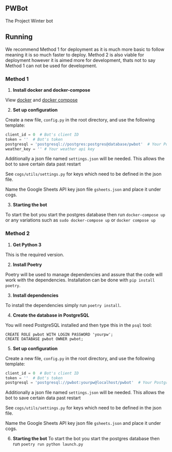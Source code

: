 ## PWBot

The Project Winter bot

## Running

We recommend Method 1 for deployment as it is much more basic to follow meaning it is so much faster to deploy. Method 2 is also viable for deployment however it is aimed more for development, thats not to say Method 1 can not be used for development.

### Method 1

1. **Install docker and docker-compose**

View [docker](https://www.docker.com/) and [docker compose](https://docs.docker.com/compose/install/)

2. **Set up configuration**

Create a new file, `config.py` in the root directory, 
and use the following template:

```py
client_id = 0  # Bot's client ID
token = ''  # Bot's token
postgresql = 'postgresql://postgres:postgres@database/pwbot'  # Your PostgreSQL info from above
weather_key = '' # Your weather api key
```

Additionally a json file named `settings.json` will be needed.
This allows the bot to save certain data past restart

See `cogs/utils/settings.py` for keys which need to be defined
in the json file.

Name the Google Sheets API key json file `gsheets.json` and place it under cogs.

3. **Starting the bot**

To start the bot you start the postgres database then run `docker-compose up` or any variations such as `sudo docker-compose up` or `docker compose up`

### Method 2

1. **Get Python 3**

This is the required version.

2. **Install Poetry**

Poetry will be used to manage dependencies and assure that the code will work with the dependencies.
Installation can be done with `pip install poetry`.

3. **Install dependencies**

To install the dependencies simply run `poetry install`.

4. **Create the database in PostgreSQL**

You will need PostgreSQL installed and then type this in the `psql` tool:
```
CREATE ROLE pwbot WITH LOGIN PASSWORD 'yourpw';
CREATE DATABASE pwbot OWNER pwbot;
```

5. **Set up configuration**

Create a new file, `config.py` in the root directory, 
and use the following template:

```py
client_id = 0  # Bot's client ID
token = ''  # Bot's token
postgresql = 'postgresql://pwbot:yourpw@localhost/pwbot'  # Your PostgreSQL info from above
```

Additionally a json file named `settings.json` will be needed.
This allows the bot to save certain data past restart

See `cogs/utils/settings.py` for keys which need to be defined
in the json file.

Name the Google Sheets API key json file `gsheets.json` and place it under cogs.

6. **Starting the bot**
To start the bot you start the postgres database then run `poetry run python launch.py`
